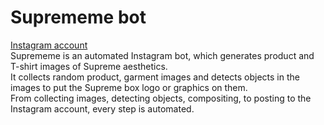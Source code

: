 # Suprememe bot
[Instagram account](https://www.instagram.com/suprememebot/)<br/>
Suprememe is an automated Instagram bot, which generates product and T-shirt images of  Supreme aesthetics.<br/>
It collects random product, garment images and detects objects in the images to put the Supreme box logo or graphics on them.<br/>
From collecting images, detecting objects, compositing, to posting to the Instagram account, every step is automated.<br/>

